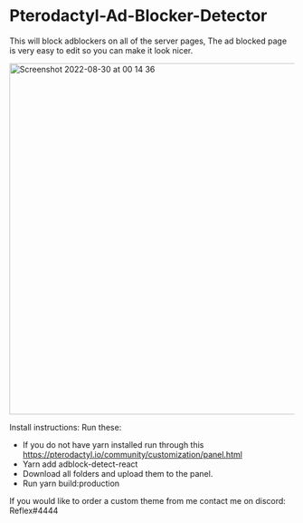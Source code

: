# Pterodactyl-Ad-Blocker-Detector

This will block adblockers on all of the server pages, The ad blocked page is very easy to edit so you can make it look nicer.

<img width="620" alt="Screenshot 2022-08-30 at 00 14 36" src="https://user-images.githubusercontent.com/84676487/187314765-58c5e1d6-7ce9-4b0e-be1a-85dbeda2af0a.png">
 
Install instructions:
Run these:
- If you do not have yarn installed run through this https://pterodactyl.io/community/customization/panel.html
- Yarn add adblock-detect-react
- Download all folders and upload them to the panel.
- Run yarn build:production


If you would like to order a custom theme from me contact me on discord: Reflex#4444
